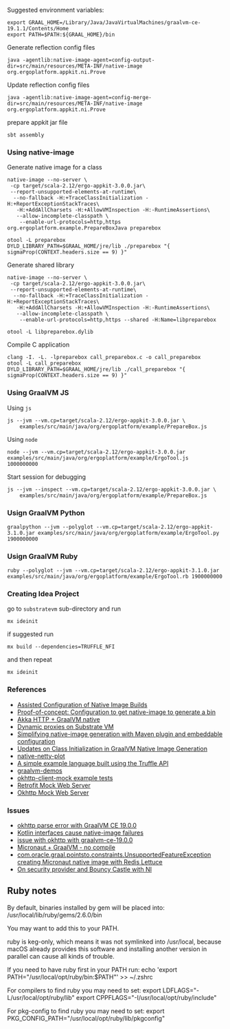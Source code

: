 
Suggested environment variables:

```
export GRAAL_HOME=/Library/Java/JavaVirtualMachines/graalvm-ce-19.1.1/Contents/Home
export PATH=$PATH:${GRAAL_HOME}/bin
```

Generate reflection config files
```
java -agentlib:native-image-agent=config-output-dir=src/main/resources/META-INF/native-image org.ergoplatform.appkit.ni.Prove
```

Update reflection config files
```
java -agentlib:native-image-agent=config-merge-dir=src/main/resources/META-INF/native-image org.ergoplatform.appkit.ni.Prove
```

prepare appkit jar file
```
sbt assembly
```

### Using native-image

Generate native image for a class
```
native-image --no-server \
 -cp target/scala-2.12/ergo-appkit-3.0.0.jar\
 --report-unsupported-elements-at-runtime\
  --no-fallback -H:+TraceClassInitialization -H:+ReportExceptionStackTraces\
   -H:+AddAllCharsets -H:+AllowVMInspection -H:-RuntimeAssertions\
   --allow-incomplete-classpath \
    --enable-url-protocols=http,https org.ergoplatform.example.PrepareBoxJava preparebox
    
otool -L preparebox
DYLD_LIBRARY_PATH=$GRAAL_HOME/jre/lib ./preparebox "{ sigmaProp(CONTEXT.headers.size == 9) }"
```
    
Generate shared library
```
native-image --no-server \
 -cp target/scala-2.12/ergo-appkit-3.0.0.jar\
 --report-unsupported-elements-at-runtime\
  --no-fallback -H:+TraceClassInitialization -H:+ReportExceptionStackTraces\
   -H:+AddAllCharsets -H:+AllowVMInspection -H:-RuntimeAssertions\
   --allow-incomplete-classpath \
    --enable-url-protocols=http,https --shared -H:Name=libpreparebox
    
otool -L libpreparebox.dylib
```

Compile C application 
```
clang -I. -L. -lpreparebox call_preparebox.c -o call_preparebox
otool -L call_preparebox
DYLD_LIBRARY_PATH=$GRAAL_HOME/jre/lib ./call_preparebox "{ sigmaProp(CONTEXT.headers.size == 9) }"
```

### Using GraalVM JS

Using  `js`
```
js --jvm --vm.cp=target/scala-2.12/ergo-appkit-3.0.0.jar \
    examples/src/main/java/org/ergoplatform/example/PrepareBox.js
```
Using `node`
```
node --jvm --vm.cp=target/scala-2.12/ergo-appkit-3.0.0.jar examples/src/main/java/org/ergoplatform/example/ErgoTool.js  1000000000
```
Start session for debugging
```
js --jvm --inspect --vm.cp=target/scala-2.12/ergo-appkit-3.0.0.jar \
    examples/src/main/java/org/ergoplatform/example/PrepareBox.js
```

### Usign GraalVM Python
```
graalpython --jvm --polyglot --vm.cp=target/scala-2.12/ergo-appkit-3.1.0.jar examples/src/main/java/org/ergoplatform/example/ErgoTool.py 1900000000
```

### Usign GraalVM Ruby
```
ruby --polyglot --jvm --vm.cp=target/scala-2.12/ergo-appkit-3.1.0.jar examples/src/main/java/org/ergoplatform/example/ErgoTool.rb 1900000000
```

### Creating Idea Project

go to `substratevm` sub-directory and run
```
mx ideinit
```
if suggested run 
```
mx build --dependencies=TRUFFLE_NFI
```
and then repeat
```
mx ideinit
```

### References

- [Assisted Configuration of Native Image Builds](https://github.com/oracle/graal/blob/master/substratevm/CONFIGURE.md)
- [Proof-of-concept: Configuration to get native-image to generate a bin](https://github.com/cloudstateio/cloudstate/pull/56)
- [Akka HTTP + GraalVM native](https://github.com/vmencik/akka-graal-native/blob/master/README.md#logging)
- [Dynamic proxies on Substrate VM](https://github.com/oracle/graal/blob/master/substratevm/DYNAMIC_PROXY.md)
- [Simplifying native-image generation with Maven plugin and embeddable configuration](https://medium.com/graalvm/simplifying-native-image-generation-with-maven-plugin-and-embeddable-configuration-d5b283b92f57)
- [Updates on Class Initialization in GraalVM Native Image Generation](https://medium.com/graalvm/updates-on-class-initialization-in-graalvm-native-image-generation-c61faca461f7)
- [native-netty-plot](https://github.com/graalvm/graalvm-demos/tree/master/native-netty-plot)
- [A simple example language built using the Truffle API](https://github.com/graalvm/simplelanguage)
- [graalvm-demos](https://github.com/graalvm/graalvm-demos)
- [okhttp-client-mock example tests](https://github.com/gmazzo/okhttp-client-mock/blob/master/library/src/test/java/okhttp3/mock/MockInterceptorITTest.java)
- [Retrofit Mock Web Server](https://github.com/square/retrofit/tree/master/retrofit-mock)
- [Okhttp Mock Web Server](https://github.com/square/okhttp/tree/master/mockwebserver)

### Issues
- [okhttp parse error with GraalVM CE 19.0.0](https://github.com/oracle/graal/issues/1521)
- [Kotlin interfaces cause native-image failures](https://github.com/oracle/graal/issues/1549)
- [issue with okhttp with graalvm-ce-19.0.0](https://github.com/oracle/graal/issues/1294)
- [Micronaut + GraalVM - no compile](https://github.com/flowable/flowable-engine/issues/1974)
- [com.oracle.graal.pointsto.constraints.UnsupportedFeatureException creating Micronaut native image with Redis Lettuce](https://github.com/oracle/graal/issues/1036)
- [On security provider and Bouncy Castle with NI](https://github.com/oracle/graal/issues/951)

## Ruby notes
By default, binaries installed by gem will be placed into:
  /usr/local/lib/ruby/gems/2.6.0/bin

You may want to add this to your PATH.

ruby is keg-only, which means it was not symlinked into /usr/local,
because macOS already provides this software and installing another version in
parallel can cause all kinds of trouble.

If you need to have ruby first in your PATH run:
  echo 'export PATH="/usr/local/opt/ruby/bin:$PATH"' >> ~/.zshrc

For compilers to find ruby you may need to set:
  export LDFLAGS="-L/usr/local/opt/ruby/lib"
  export CPPFLAGS="-I/usr/local/opt/ruby/include"

For pkg-config to find ruby you may need to set:
  export PKG_CONFIG_PATH="/usr/local/opt/ruby/lib/pkgconfig"
